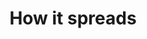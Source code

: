 ---
banner:
  content: 'You can set this component to ''display: true'' to show a banner at the
    top of the page.'
  display: false
  heading: This is a place to place urgent information
layout: category
name: spread
owner: CDC
questions:
- how-does-the-virus-spread
- what-is-community-spread
- if-i-have-recovered-will-i-be-immune
- can-someone-who-has-had-covid-19-spread-the-illness-to-others
- exposed-but-feel-fine/
- exposed-but-negative-test-still-quarantine/
- will-warm-weather-stop-the-outbreak-of-covid-19
- can-the-virus-that-causes-covid-19-be-spread-through-food
- can-i-get-covid-19-from-a-food-worker
- should-ill-food-workers-stay-home
- can-mosquitoes-spread-covid19
- can-i-donate-convalescent-plasma
- can-the-virus-be-transmitted-by-blood-transfusion
- can-sanitizing-tunnels-be-used-to-prevent-spread
- should-sidewalks-and-roads-be-disinfected-to-prevent-covid-19
redirect_from:
- /protect-yourself/has-anyone-in-united-states-gotten-infected/
- /protect-yourself/how-many-cases-are-there-in-the-us/
title: How it spreads
---